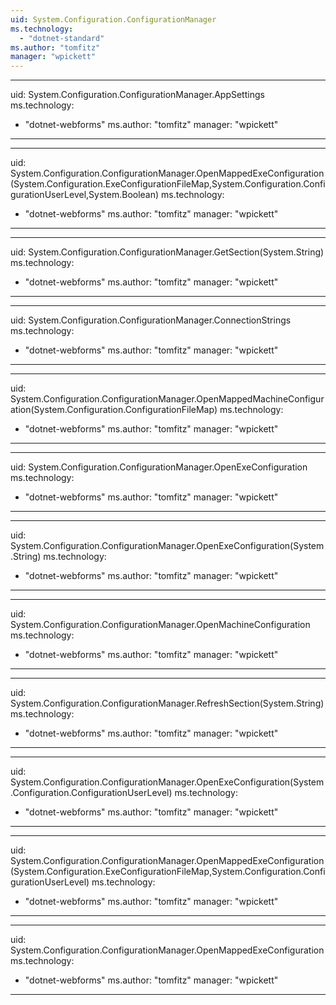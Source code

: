 ```yaml
---
uid: System.Configuration.ConfigurationManager
ms.technology: 
  - "dotnet-standard"
ms.author: "tomfitz"
manager: "wpickett"
---
```


---
uid: System.Configuration.ConfigurationManager.AppSettings
ms.technology: 
  - "dotnet-webforms"
ms.author: "tomfitz"
manager: "wpickett"
---

---
uid: System.Configuration.ConfigurationManager.OpenMappedExeConfiguration(System.Configuration.ExeConfigurationFileMap,System.Configuration.ConfigurationUserLevel,System.Boolean)
ms.technology: 
  - "dotnet-webforms"
ms.author: "tomfitz"
manager: "wpickett"
---

---
uid: System.Configuration.ConfigurationManager.GetSection(System.String)
ms.technology: 
  - "dotnet-webforms"
ms.author: "tomfitz"
manager: "wpickett"
---

---
uid: System.Configuration.ConfigurationManager.ConnectionStrings
ms.technology: 
  - "dotnet-webforms"
ms.author: "tomfitz"
manager: "wpickett"
---

---
uid: System.Configuration.ConfigurationManager.OpenMappedMachineConfiguration(System.Configuration.ConfigurationFileMap)
ms.technology: 
  - "dotnet-webforms"
ms.author: "tomfitz"
manager: "wpickett"
---

---
uid: System.Configuration.ConfigurationManager.OpenExeConfiguration
ms.technology: 
  - "dotnet-webforms"
ms.author: "tomfitz"
manager: "wpickett"
---

---
uid: System.Configuration.ConfigurationManager.OpenExeConfiguration(System.String)
ms.technology: 
  - "dotnet-webforms"
ms.author: "tomfitz"
manager: "wpickett"
---

---
uid: System.Configuration.ConfigurationManager.OpenMachineConfiguration
ms.technology: 
  - "dotnet-webforms"
ms.author: "tomfitz"
manager: "wpickett"
---

---
uid: System.Configuration.ConfigurationManager.RefreshSection(System.String)
ms.technology: 
  - "dotnet-webforms"
ms.author: "tomfitz"
manager: "wpickett"
---

---
uid: System.Configuration.ConfigurationManager.OpenExeConfiguration(System.Configuration.ConfigurationUserLevel)
ms.technology: 
  - "dotnet-webforms"
ms.author: "tomfitz"
manager: "wpickett"
---

---
uid: System.Configuration.ConfigurationManager.OpenMappedExeConfiguration(System.Configuration.ExeConfigurationFileMap,System.Configuration.ConfigurationUserLevel)
ms.technology: 
  - "dotnet-webforms"
ms.author: "tomfitz"
manager: "wpickett"
---

---
uid: System.Configuration.ConfigurationManager.OpenMappedExeConfiguration
ms.technology: 
  - "dotnet-webforms"
ms.author: "tomfitz"
manager: "wpickett"
---
